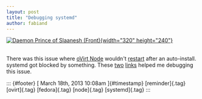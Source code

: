 ```yaml
---
layout: post
title: "Debugging systemd"
author: fabiand
---
```




[![Daemon Prince of Slaanesh
(Front)](http://farm7.staticflickr.com/6030/6013198083_dc74eb11db_n.jpg){width="320"
height="240"}](http://www.flickr.com/photos/gwise90/6013198083/ "Daemon Prince of Slaanesh (Front) von Gwise90 bei Flickr")

\
There was this issue where [oVirt Node](http://ovirt.org/wiki/Node)
wouldn't [restart](https://bugzilla.redhat.com/show_bug.cgi?id=920208)
after an auto-install. systemd got blocked by something. These
[two](http://freedesktop.org/wiki/Software/systemd/Debugging#Debug_Logging_to_a_Serial_Console)
[links](https://fedoraproject.org/wiki/How_to_debug_Systemd_problems)
helped me debugging this issue.

::: {#footer}
[ March 18th, 2013 10:08am ]{#timestamp} [reminder]{.tag} [ovirt]{.tag}
[fedora]{.tag} [node]{.tag} [systemd]{.tag}
:::
